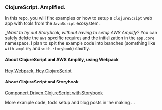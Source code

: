 ### ClojureScript. Amplified.

In this repo, you will find examples on how to setup a `ClojureScript` web app with tools from the `JavaScript` ecosystem.

__Want to try out Storybook, without having to setup AWS Amplify?_
You can safely delete the `aws` specific requires and the initialization in the `app.core` namespace.
I plan to split the example code into branches (something like `with-amplify` and `with-storybook`) shortly.

#### About ClojureScript and AWS Amplify, using Webpack
[Hey Webpack, Hey ClojureScript](https://davidvujic.blogspot.com/2021/08/hey-webpack-hey-clojurescript.html)

#### About ClojureScript and Storybook
[Component Driven ClojureScript with Storybook](https://davidvujic.blogspot.com/2021/08/component-driven-clojurescript-with-storybook.html)

More example code, tools setup and blog posts in the making ...
